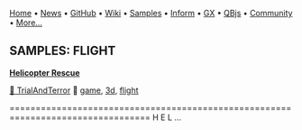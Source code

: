 [Home](https://qb64.com) • [News](../news.md) • [GitHub](https://github.com/QB64Official/qb64) • [Wiki](https://github.com/QB64Official/qb64/wiki) • [Samples](../samples.md) • [Inform](../inform.md) • [GX](../gx.md) • [QBjs](../qbjs.md) • [Community](../community.md) • [More...](../more.md)

## SAMPLES: FLIGHT

**[Helicopter Rescue](helicopter-rescue/index.md)**

[🐝 TrialAndTerror](trialandterror.md) 🔗 [game](game.md), [3d](3d.md), [flight](flight.md)

================================================================================= 		       H E L ...
